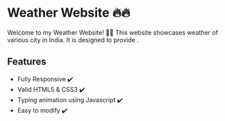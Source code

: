 # Weather Website 🔥🔥
>

Welcome to my Weather Website! 🎉🚀 This website showcases weather of various city in India. It is designed to provide .

## Features

- Fully Responsive ✔️
- Valid HTML5 & CSS3 ✔️
- Typing animation using Javascript ✔️
- Easy to modify ✔️
